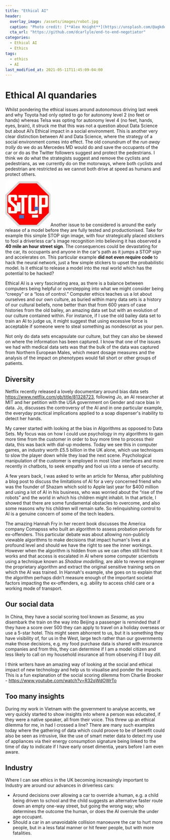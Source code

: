```yaml
---
title: "Ethical AI"
header:
  overlay_image: /assets/images/robot.jpg
  caption: "Photo credit: [**Alex Knight**](https://unsplash.com/@agkdesign)"
  cta_url: "https://github.com/dcarlyle/end-to-end-negotiator"
categories:
  - Ethical AI
  - Ethics
tags:
  - ethics
  - AI
last_modified_at: 2021-05-11T11:45:09-04:00
---
```


# Ethical AI quandaries

Whilst pondering the ethical issues around autonomous driving last week and why Toyota had only opted to go for autonomy level 2 (no feet or hands) whereas Telsa was opting for autonomy level 4 (no feet, hands, eyes, brain), it struck me that this was not a question about Data Science but about AI’s Ethical impact in a social environment. This is another very clear distinction between AI and Data Science, where the strategy of a social environment comes into effect. The old conundrum of the _run away trolly_ do we do as Mercedes MD would do and save the occupants of the car or do as the Twitter followers suggest and protect the pedestrians. I think we do what the strategists suggest and remove the cyclists and pedestrians, as we currently do on the motorways, where both cyclists and pedestrian are restricted as we cannot both drive at speed as humans and protect others.

![alt text](https://github.com/dcarlyle/dcarlyle.github.io/blob/master/assets/images/hack_boneh.jpg "Prof. Boneh hacks STOP sign image, turning it to a 40 mile an hour image to a driverless car's CNN, just by adding 4 stickers")Another issue to be considered is around the early release of a model before they are fully tested and productionised. Take for example this simple STOP sign image, with four strategically placed stickers to fool a driverless car's image recognition into believing it has observed a **40 mile an hour street sign**. The consequences could be devastating for the car, its occupants and anyone in the car's path as it jumps a STOP sign and accelerates on. This particular example **did not even require code** to hack the neural network, just a few simple stickers to upset the probabilistic model. Is it ethical to release a model into the real world which has the potential to be hacked? 

Ethical AI is a very fascinating area, as there is a balance between computers being helpful or overstepping into what we might consider being “creepy” or a “loss of control.” Computer ethics teaches us a lot about ourselves and our own culture, as buried within many data sets is a history of our cultural beliefs, none better than that from 600 years of case histories from the old bailey, an amazing data set but with an evolution of our culture contained within. For instance, if I use the old bailey data set to train an AI to judge us, it might suggest that using excessive force is acceptable if someone were to steal something as nondescript as your pen.

Not only do data sets encapsulate our culture, but they can also be skewed on where the information has been captured. I know that one of the issues we had with medical data sets was that the bulk of the data was captured from Northern European Males, which meant dosage measures and the analysis of the impact on phenotypes would fall short or other groups of patients. 

## Diversity
Netflix recently released a lovely documentary around bias data sets https://www.netflix.com/gb/title/81328723, following Jo, an AI researcher at MIT and her petition with the USA government on Gender and race bias in data. Jo, discusses the controversy of the AI and in one particular example, the everyday practical implications applied to a soap dispenser's inability to detect her hands.

My career started with looking at the bias in Algorithms as opposed to Data Sets. My focus was on how I could use psychology in my algorithms to gain more time from the customer in order to buy more time to process their data, this was back with dial-up modems. Today we see this in computer games, an industry worth £5.5 billion in the UK alone, which use techniques to slow the player down while they load the next scene. Psychological manipulation of the customer is employed in most User interfaces and more recently in chatbots, to seek empathy and fool us into a sense of security.

A few years back, I was asked to write an article for Mensa, after publishing a blog post to discuss the limitations of AI for a very concerned friend who was the founder of Shazam which sold to Apple last year for $400 million and using a lot of AI in his business, who was worried about the “rise of the robots”  and the world in which his children might inhabit. In that article, I showed that there are some fundamental obstacles to overcome, and also some reasons why his children will remain safe. So relinquishing control to AI is a genuine concern of some of the tech leaders.

The amazing Hannah Fry in her recent book discusses the America company Comapsss who built an algorithm to assess probation periods for ex-offenders. This particular debate was about allowing non-publicly viewable algorithms to make decisions that impact human's lives at a profound level and should we have the right to see the inner workings. However when the algorithm is hidden from us we can often still find how it works and that access is escalated in AI where some computer scientists using a technique known as _Shadow modelling,_ are able to reverse engineer the proprietary algorithm and extract the original sensitive training sets on which the AI was trained. In Hannah's example, she goes on to explain that the algorithm perhaps didn’t measure enough of the important societal factors impacting the ex-offenders, e.g. ability to access child care or a working mode of transport. 

## Our social data
In China, they have a social scoring tool known as _Sesame_, as you disembark the train on the way into Beijing a passenger is reminded that if they have a score over 500 they can apply to travel on a holiday overseas or use a 5-star hotel. This might seem abhorrent to us, but it is something they have visibility of, for us in the West, large tech rather than our governments make those decisions, e.g. my food purchase data is shared with insurance companies and from this, they can determine if I am a model citizen and less likely to call on my household insurance all from observing if I buy _dill._ 

I think writers have an amazing way of looking at the social and ethical impact of new technology and help us to visualise and ponder the impacts. This is a fun explanation of the social scoring dilemma from Charlie Brooker - https://www.youtube.com/watch?v=R32qWdOWrTo

## Too many insights
During my work in Vietnam with the government to analyse accents, we very quickly started to show insights into where a person was educated, if they were a native speaker, all from their voice. This threw up an ethical dilemma for me, in had I crossed a line? There are many such examples today where the gathering of data which could proove to be of benefit could also be seen as intrusive, like the use of smart meter data to detect my use of appliances via their energy consumption signature being linked to the time of day to indicate if I have early onset dimentia, years before I am even aware.

## Industry
Where I can see ethics in the UK becoming increasingly important to Industry are around our advances in driverless cars: 
* Around decisions over allowing a car to override a human, e.g. a child being driven to school and the child suggests an alternative faster route down an empty one-way street, but going the wrong way; who determines the outcome the human, or does the AI overrule the under age occupant.
* Should a car in an unavoidable collision manoeuvre the car to hurt more people, but in a less fatal manner or hit fewer people, but with more fatalities.
